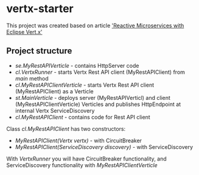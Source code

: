 # vertx-starter
This project was created based on article ['Reactive Microservices with Eclipse Vert.x'](https://www.eclipse.org/community/eclipse_newsletter/2016/october/article4.php)

## Project structure

* *se.MyRestAPIVerticle* - contains HttpServer code
* *cl.VertxRunner* - starts Vertx Rest API client (MyRestAPIClient) from *main* method
* *cl.MyRestAPIClientVerticle* - starts Vertx Rest API client (MyRestAPIClient) as a Verticle
* *st.MainVerticle* - deploys server (MyRestAPIVerticl) and client (MyRestAPIClientVerticle) Verticles and publishes HttpEndpoint at internal Vertx ServiceDiscovery
* *cl.MyRestAPIClient* - contains code for Rest API client

Class *cl.MyRestAPIClient* has two constructors:
* *MyRestAPIClient(Vertx vertx)* - with CircuitBreaker
* *MyRestAPIClient(ServiceDiscovery discovery)* - with ServiceDiscovery

With *VertxRunner* you will have CircuitBreaker functionality, and ServiceDiscovery functionality with *MyRestAPIClientVerticle*
